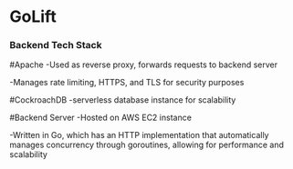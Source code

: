 # GoLift


### Backend Tech Stack

#Apache
-Used as reverse proxy, forwards requests to backend server

-Manages rate limiting, HTTPS, and TLS for security purposes


#CockroachDB
-serverless database instance for scalability


#Backend Server
-Hosted on AWS EC2 instance

-Written in Go, which has an HTTP implementation that automatically manages concurrency through goroutines, allowing for performance and scalability


